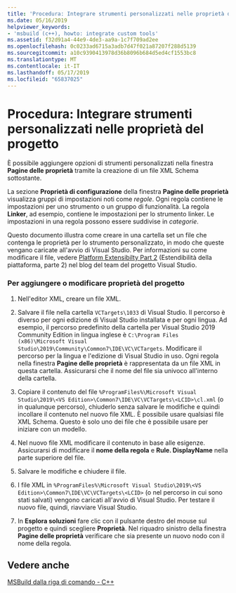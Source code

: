 ```yaml
---
title: 'Procedura: Integrare strumenti personalizzati nelle proprietà del progetto'
ms.date: 05/16/2019
helpviewer_keywords:
- 'msbuild (c++), howto: integrate custom tools'
ms.assetid: f32d91a4-44e9-4de3-aa9a-1c7f709ad2ee
ms.openlocfilehash: 0c0233ad6715a3adb7d47f021a87207f288d5139
ms.sourcegitcommit: a10c9390413978d36b8096b684d5ed4cf1553bc8
ms.translationtype: MT
ms.contentlocale: it-IT
ms.lasthandoff: 05/17/2019
ms.locfileid: "65837025"
---
```

# <a name="how-to-integrate-custom-tools-into-the-project-properties"></a>Procedura: Integrare strumenti personalizzati nelle proprietà del progetto

È possibile aggiungere opzioni di strumenti personalizzati nella finestra **Pagine delle proprietà** tramite la creazione di un file XML Schema sottostante.

La sezione **Proprietà di configurazione** della finestra **Pagine delle proprietà** visualizza gruppi di impostazioni noti come *regole*. Ogni regola contiene le impostazioni per uno strumento o un gruppo di funzionalità. La regola **Linker**, ad esempio, contiene le impostazioni per lo strumento linker. Le impostazioni in una regola possono essere suddivise in *categorie*.

Questo documento illustra come creare in una cartella set un file che contenga le proprietà per lo strumento personalizzato, in modo che queste vengano caricate all'avvio di Visual Studio. Per informazioni su come modificare il file, vedere [Platform Extensibilty Part 2](https://blogs.msdn.microsoft.com/vsproject/2009/06/18/platform-extensibility-part-2/) (Estendibilità della piattaforma, parte 2) nel blog del team del progetto Visual Studio.

### <a name="to-add-or-change-project-properties"></a>Per aggiungere o modificare proprietà del progetto

1. Nell'editor XML, creare un file XML.

1. Salvare il file nella cartella `VCTargets\1033` di Visual Studio. Il percorso è diverso per ogni edizione di Visual Studio installata e per ogni lingua. Ad esempio, il percorso predefinito della cartella per Visual Studio 2019 Community Edition in lingua inglese è `C:\Program Files (x86)\Microsoft Visual Studio\2019\Community\Common7\IDE\VC\VCTargets`. Modificare il percorso per la lingua e l'edizione di Visual Studio in uso. Ogni regola nella finestra **Pagine delle proprietà** è rappresentata da un file XML in questa cartella. Assicurarsi che il nome del file sia univoco all'interno della cartella.

1. Copiare il contenuto del file `%ProgramFiles%\Microsoft Visual Studio\2019\<VS Edition>\Common7\IDE\VC\VCTargets\<LCID>\cl.xml` (o in qualunque percorso), chiuderlo senza salvare le modifiche e quindi incollare il contenuto nel nuovo file XML. È possibile usare qualsiasi file XML Schema. Questo è solo uno dei file che è possibile usare per iniziare con un modello.

1. Nel nuovo file XML modificare il contenuto in base alle esigenze. Assicurarsi di modificare il **nome della regola** e **Rule. DisplayName** nella parte superiore del file.

1. Salvare le modifiche e chiudere il file.

1. I file XML in `%ProgramFiles%\Microsoft Visual Studio\2019\<VS Edition>\Common7\IDE\VC\VCTargets\<LCID>` (o nel percorso in cui sono stati salvati) vengono caricati all'avvio di Visual Studio. Per testare il nuovo file, quindi, riavviare Visual Studio.

1. In **Esplora soluzioni** fare clic con il pulsante destro del mouse sul progetto e quindi scegliere **Proprietà**. Nel riquadro sinistro della finestra **Pagine delle proprietà** verificare che sia presente un nuovo nodo con il nome della regola.

## <a name="see-also"></a>Vedere anche

[MSBuild dalla riga di comando - C++](msbuild-visual-cpp.md)
